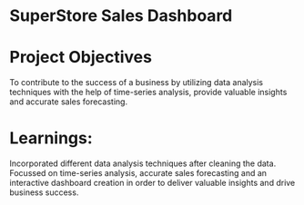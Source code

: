 # SuperStore Sales Dashboard

# Project Objectives
To contribute to the success of a business by utilizing data analysis techniques with the help of time-series analysis, provide valuable insights and accurate sales
forecasting.

# Learnings:
Incorporated different data analysis techniques after cleaning the data. 
Focussed on time-series analysis, accurate sales forecasting and an interactive dashboard creation in order to deliver valuable insights and drive business success.

